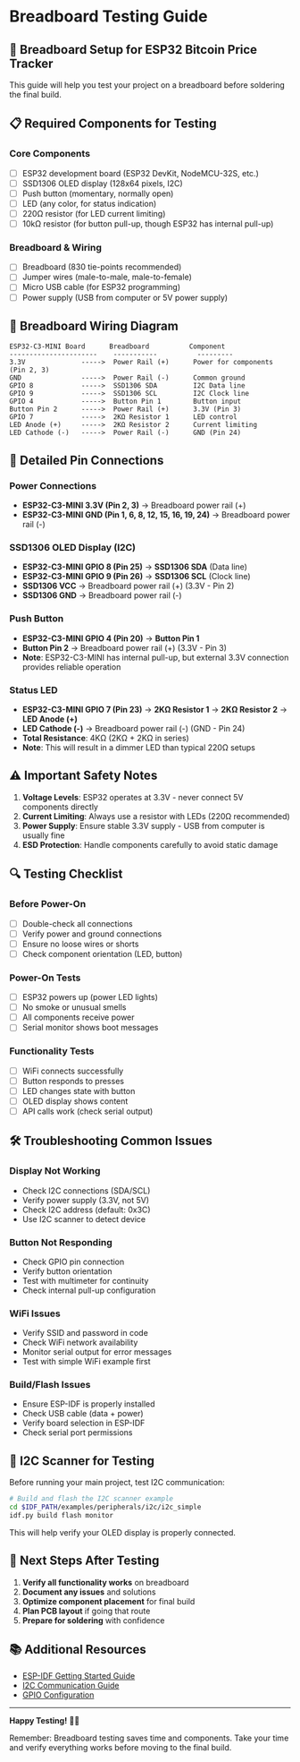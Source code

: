 # Breadboard Testing Guide

## 🧪 **Breadboard Setup for ESP32 Bitcoin Price Tracker**

This guide will help you test your project on a breadboard before soldering the final build.

## 📋 **Required Components for Testing**

### **Core Components**
- [ ] ESP32 development board (ESP32 DevKit, NodeMCU-32S, etc.)
- [ ] SSD1306 OLED display (128x64 pixels, I2C)
- [ ] Push button (momentary, normally open)
- [ ] LED (any color, for status indication)
- [ ] 220Ω resistor (for LED current limiting)
- [ ] 10kΩ resistor (for button pull-up, though ESP32 has internal pull-up)

### **Breadboard & Wiring**
- [ ] Breadboard (830 tie-points recommended)
- [ ] Jumper wires (male-to-male, male-to-female)
- [ ] Micro USB cable (for ESP32 programming)
- [ ] Power supply (USB from computer or 5V power supply)

## 🔌 **Breadboard Wiring Diagram**

```
ESP32-C3-MINI Board      Breadboard          Component
----------------------    -----------          ---------
3.3V              ----->  Power Rail (+)      Power for components (Pin 2, 3)
GND               ----->  Power Rail (-)      Common ground
GPIO 8            ----->  SSD1306 SDA         I2C Data line
GPIO 9            ----->  SSD1306 SCL         I2C Clock line
GPIO 4            ----->  Button Pin 1        Button input
Button Pin 2      ----->  Power Rail (+)      3.3V (Pin 3)
GPIO 7            ----->  2KΩ Resistor 1      LED control
LED Anode (+)     ----->  2KΩ Resistor 2      Current limiting
LED Cathode (-)   ----->  Power Rail (-)      GND (Pin 24)
```

## 📍 **Detailed Pin Connections**

### **Power Connections**
- **ESP32-C3-MINI 3.3V (Pin 2, 3)** → Breadboard power rail (+)
- **ESP32-C3-MINI GND (Pin 1, 6, 8, 12, 15, 16, 19, 24)** → Breadboard power rail (-)

### **SSD1306 OLED Display (I2C)**
- **ESP32-C3-MINI GPIO 8 (Pin 25)** → **SSD1306 SDA** (Data line)
- **ESP32-C3-MINI GPIO 9 (Pin 26)** → **SSD1306 SCL** (Clock line)
- **SSD1306 VCC** → Breadboard power rail (+) (3.3V - Pin 2)
- **SSD1306 GND** → Breadboard power rail (-)

### **Push Button**
- **ESP32-C3-MINI GPIO 4 (Pin 20)** → **Button Pin 1**
- **Button Pin 2** → Breadboard power rail (+) (3.3V - Pin 3)
- **Note**: ESP32-C3-MINI has internal pull-up, but external 3.3V connection provides reliable operation

### **Status LED**
- **ESP32-C3-MINI GPIO 7 (Pin 23)** → **2KΩ Resistor 1** → **2KΩ Resistor 2** → **LED Anode (+)**
- **LED Cathode (-)** → Breadboard power rail (-) (GND - Pin 24)
- **Total Resistance**: 4KΩ (2KΩ + 2KΩ in series)
- **Note**: This will result in a dimmer LED than typical 220Ω setups

## ⚠️ **Important Safety Notes**

1. **Voltage Levels**: ESP32 operates at 3.3V - never connect 5V components directly
2. **Current Limiting**: Always use a resistor with LEDs (220Ω recommended)
3. **Power Supply**: Ensure stable 3.3V supply - USB from computer is usually fine
4. **ESD Protection**: Handle components carefully to avoid static damage

## 🔍 **Testing Checklist**

### **Before Power-On**
- [ ] Double-check all connections
- [ ] Verify power and ground connections
- [ ] Ensure no loose wires or shorts
- [ ] Check component orientation (LED, button)

### **Power-On Tests**
- [ ] ESP32 powers up (power LED lights)
- [ ] No smoke or unusual smells
- [ ] All components receive power
- [ ] Serial monitor shows boot messages

### **Functionality Tests**
- [ ] WiFi connects successfully
- [ ] Button responds to presses
- [ ] LED changes state with button
- [ ] OLED display shows content
- [ ] API calls work (check serial output)

## 🛠️ **Troubleshooting Common Issues**

### **Display Not Working**
- Check I2C connections (SDA/SCL)
- Verify power supply (3.3V, not 5V)
- Check I2C address (default: 0x3C)
- Use I2C scanner to detect device

### **Button Not Responding**
- Check GPIO pin connection
- Verify button orientation
- Test with multimeter for continuity
- Check internal pull-up configuration

### **WiFi Issues**
- Verify SSID and password in code
- Check WiFi network availability
- Monitor serial output for error messages
- Test with simple WiFi example first

### **Build/Flash Issues**
- Ensure ESP-IDF is properly installed
- Check USB cable (data + power)
- Verify board selection in ESP-IDF
- Check serial port permissions

## 📱 **I2C Scanner for Testing**

Before running your main project, test I2C communication:

```bash
# Build and flash the I2C scanner example
cd $IDF_PATH/examples/peripherals/i2c/i2c_simple
idf.py build flash monitor
```

This will help verify your OLED display is properly connected.

## 🚀 **Next Steps After Testing**

1. **Verify all functionality works** on breadboard
2. **Document any issues** and solutions
3. **Optimize component placement** for final build
4. **Plan PCB layout** if going that route
5. **Prepare for soldering** with confidence

## 📚 **Additional Resources**

- [ESP-IDF Getting Started Guide](https://docs.espressif.com/projects/esp-idf/en/latest/esp32/get-started/)
- [I2C Communication Guide](https://docs.espressif.com/projects/esp-idf/en/latest/esp32/api-reference/peripherals/i2c.html)
- [GPIO Configuration](https://docs.espressif.com/projects/esp-idf/en/latest/esp32/api-reference/peripherals/gpio.html)

---

**Happy Testing!** 🧪✨

Remember: Breadboard testing saves time and components. Take your time and verify everything works before moving to the final build. 